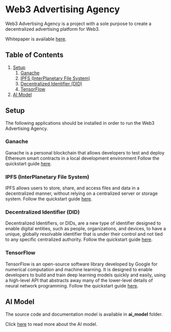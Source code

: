 # Web3 Advertising Agency
Web3 Advertising Agency is a project with a sole purpose to create a decentralized advertising platform for Web3.

Whitepaper is available [here](WHITEPAPER.md).

## Table of Contents
1. [Setup](#setup)
    1. [Ganache](#ganache)
    2. [IPFS (InterPlanetary File System)](#ipfs-interplanetary-file-system)
    3. [Decentralized Identifier (DID)](#decentralized-identifier-did)
    4. [TensorFlow](#tensorflow)
2. [AI Model](#ai-model)

## Setup
The following applications should be installed in order to run the Web3 Advertising Agency.

### Ganache
Ganache is a personal blockchain that allows developers to test and deploy Ethereum smart contracts in a local development environment Follow the quickstart guide [here](https://trufflesuite.com/docs/ganache/quickstart/).

### IPFS (InterPlanetary File System)
IPFS allows users to store, share, and access files and data in a decentralized manner, without relying on a centralized server or storage system. Follow the quickstart guide [here](https://docs.ipfs.tech/install/server-infrastructure/#features).

### Decentralized Identifier (DID)
Decentralized Identifiers, or DIDs, are a new type of identifier designed to enable digital entities, such as people, organizations, and devices, to have a unique, globally resolvable identifier that is under their control and not tied to any specific centralized authority. Follow the quickstart guide [here](https://github.com/OwnYourData/oydid/tree/main/tutorial#local-deployment).

### TensorFlow
TensorFlow is an open-source software library developed by Google for numerical computation and machine learning. It is designed to enable developers to build and train deep learning models quickly and easily, using a high-level API that abstracts away many of the lower-level details of neural network programming. Follow the quickstart guide [here](https://github.com/tensorflow/tensorflow#install).

## AI Model
The source code and documentation model is available in **ai_model** folder.

Click [here](ai_model/README.md) to read more about the AI model.